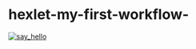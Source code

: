 # hexlet-my-first-workflow-

[![say_hello](https://github.com/iRatatuii/hexlet-my-first-workflow-/actions/workflows/say_hello.yml/badge.svg)](https://github.com/iRatatuii/hexlet-my-first-workflow-/actions/workflows/say_hello.yml)